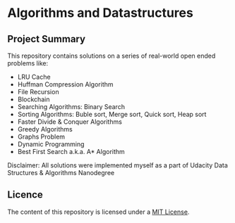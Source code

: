 # Algorithms and Datastructures

## Project Summary
This repository contains solutions on a series of real-world open ended problems like: 
* LRU Cache
* Huffman Compression Algorithm
* File Recursion
* Blockchain
* Searching Algorithms: Binary Search 
* Sorting Algorithms: Buble sort, Merge sort, Quick sort, Heap sort
* Faster Divide & Conquer Algorithms
* Greedy Algorithms
* Graphs Problem
* Dynamic Programming
* Best First Search a.k.a. A* Algorithm

Disclaimer:
All solutions were implemented myself as a part of Udacity Data Structures & Algorithms Nanodegree
 
## Licence
The content of this repository is licensed under a [MIT License](https://github.com/jurayev/algorithms-datastructures-udacity/blob/master/LICENSE).
